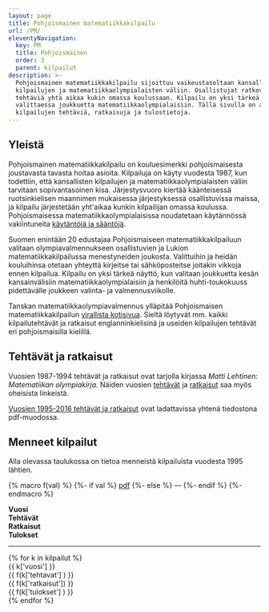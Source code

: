 ```yaml
---
layout: page
title: Pohjoismainen matematiikkakilpailu
url: /PM/
eleventyNavigation:
  key: PM
  title: Pohjoismainen
  order: 3
  parent: kilpailut
description: >-
  Pohjoismainen matematiikkakilpailu sijoittuu vaikeustasoltaan kansallisten
  kilpailujen ja matematiikkaolympialaisten väliin. Osallistujat ratkovat
  tehtäviä yhtä aikaa kukin omassa koulussaan. Kilpailu on yksi tärkeä näyttö
  valittaessa joukkuetta matematiikkaolympialaisiin. Tällä sivulla on aiempien
  kilpailujen tehtäviä, ratkaisuja ja tulostietoja.
---
```


## Yleistä

Pohjoismainen matematiikkakilpailu on kouluesimerkki pohjoismaisesta
joustavasta tavasta hoitaa asioita. Kilpailuja on käyty vuodesta 1987,
kun todettiin, että kansallisten kilpailujen ja
matematiikkaolympialaisten väliin tarvitaan sopivantasoinen kisa.
Järjestysvuoro kiertää käänteisessä ruotsinkielisen maannimen
mukaisessa järjestyksessä osallistuvissa maissa, ja kilpailu
järjestetään yht'aikaa kunkin kilpailijan omassa koulussa.
Pohjoismaisessa matematiikkaolympialaisissa noudatetaan käytännössä
vakiintuneita [käytäntöjä ja sääntöjä](nmcrules.html).

Suomen enintään 20 edustajaa Pohjoismaiseen matematiikkakilpailuun
valitaan olympiavalmennukseen osallistuvien ja Lukion
matematiikkakilpailussa menestyneiden joukosta. Valittuihin ja heidän
kouluihinsa otetaan yhteyttä kirjeitse tai sähköposteitse joitakin
vikkoja ennen kilpailua. Kilpailu on yksi tärkeä näyttö, kun valitaan
joukkuetta kesän kansainvälisiin matematiikkaolympialaisiin ja
henkilöitä huhti-toukokuuss pidettävälle joukkeen valinta- ja valmennusviikolle.

Tanskan matematiikkaolympiavalmennus ylläpitää Pohjoismaisen
matematiikkakilpailun [virallista kotisivua](http://www.georgmohr.dk/nmcperm/).
Sieltä löytyvät mm. kaikki kilpailutehtävät ja ratkaisut
englanninkielisinä ja useiden kilpailujen tehtävät eri pohjoismaisilla
kielillä.

## Tehtävät ja ratkaisut

Vuosien 1987-1994 tehtävät ja ratkaisut ovat tarjolla kirjassa
_Matti Lehtinen: Matematiikan olympiakirja._ Näiden
vuosien [tehtävät](nmct87_94.pdf) ja [ratkaisut](nmcr87_94.pdf) saa myös
oheisista linkeistä.

[Vuosien 1995-2016 tehtävät ja ratkaisut](nmckaikki.pdf) ovat
ladattavissa yhtenä tiedostona pdf-muodossa. 

## Menneet kilpailut

Alla olevassa taulukossa on tietoa menneistä kilpailuista vuodesta 1995 lähtien.

{% macro f(val) %}
{%- if val %}
<a href="{{ val }}">pdf</a>
{%- else %}
&mdash;
{%- endif %}
{%- endmacro %}

<div role="list">
<div class="row flex-wrap mb-3" role="heading">
<div class="col-3"><strong>Vuosi</strong></div>
<div class="col-3"><strong>Tehtävät</strong></div>
<div class="col-3"><strong>Ratkaisut</strong></div>
<div class="col-3"><strong>Tulokset</strong></div>
</div>
<hr>
{% for k in kilpailut %}
<div class="d-flex list-group-item" role="listitem">
<div class="col-3">{{ k['vuosi'] }}</div>
<div class="col-3">{{ f(k['tehtavat'] ) }}</div>
<div class="col-3">{{ f(k['ratkaisut']) }}</div>
<div class="col-3">{{ f(k['tulokset'] ) }}</div>
</div>
{% endfor %}
</div>
